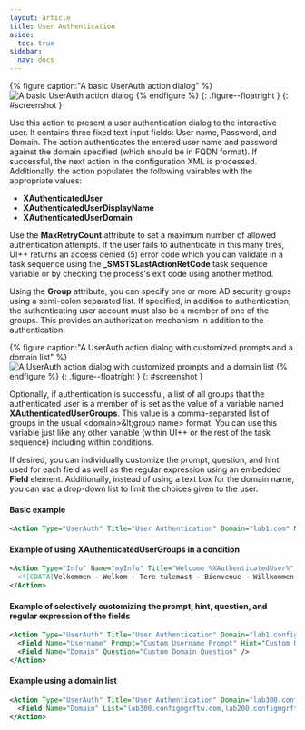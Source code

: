```yaml
---
layout: article
title: User Authentication
aside:
  toc: true
sidebar:
  nav: docs
---
```


{% figure caption:"A basic UserAuth action dialog" %}
  ![A basic UserAuth action dialog](/assets/images/screenshots/dialog-userauth-2.png)
{% endfigure %}
{: .figure--floatright }
{: #screenshot }

Use this action to present a user authentication dialog to the interactive user. It contains three fixed text input fields: User name, Password, and Domain. The action authenticates the entered user name and password against the domain specified (which should be in FQDN format).
If successful, the next action in the configuration XML is processed. Additionally, the action populates the following vairables with the appropriate values:

* **XAuthenticatedUser**
* **XAuthenticatedUserDisplayName** 
* **XAuthenticatedUserDomain** 

Use the **MaxRetryCount** attribute to set a maximum number of allowed authentication attempts.  If the user fails to authenticate in this many tires, UI++ returns an access denied (5) error code which you can validate in a task sequence using the **_SMSTSLastActionRetCode** task sequence variable or by checking the process's exit code using another method.

Using the **Group** attribute, you can specify one or more AD security groups using a semi-colon separated list. If specified, in addition to authentication, the authenticating user account must also be a member of one of the groups. This provides an authorization mechanism in addition to the authentication.

{% figure caption:"A UserAuth action dialog with customized prompts and a domain list" %}
  ![A UserAuth action dialog with customized prompts and a domain list](/assets/images/screenshots/dialog-userauth-3.png)
{% endfigure %}
{: .figure--floatright }
{: #screenshot }

Optionally, if authentication is successful, a list of all groups that the authenticated user is a member of is set as the value of a variable named **XAuthenticatedUserGroups**. This value is a comma-separated list of groups in the usual &lt;domain&gt;\&lt;group name&gt; format. You can use this variable just like any other variable (within UI++ or the rest of the task sequence) including within conditions.

If desired, you can individually customize the prompt, question, and hint used for each field as well as the regular expression using an embedded **Field** element. Additionally, instead of using a text box for the domain name, you can use a drop-down list to limit the choices given to the user.

#### Basic example

~~~ xml
<Action Type="UserAuth" Title="User Authentication" Domain="lab1.com" MaxRetryCount="5" Group="OSD Group" GetGroups="True" />
~~~

#### Example of using XAuthenticatedUserGroups in a condition

~~~ xml
<Action Type="Info" Name="myInfo" Title="Welcome %XAuthenticatedUser%" Condition='InStr ("%XAuthenticatedUserGroups%" &amp; ",", "Test,") > 0'>
  <![CDATA[Velkommen – Welkom - Tere tulemast – Bienvenue – Willkommen – Bienvenido – Välkommen]]>
</Action>
~~~

#### Example of selectively customizing the prompt, hint, question, and regular expression of the fields

~~~ xml
<Action Type="UserAuth" Title="User Authentication" Domain="lab1.configmgrftw.com" Group="OSD Group" GetGroups="False" MaxRetryCount="5">
  <Field Name="Username" Prompt="Custom Username Prompt" Hint="Custom Username Hint" RegEx="[\w\-_.]+"/>
  <Field Name="Domain" Question="Custom Domain Question" />
</Action>
~~~

#### Example using a domain list

~~~ xml
<Action Type="UserAuth" Title="User Authentication" Domain="lab300.configmgrftw.com" GetGroups="False" MaxRetryCount="5" DisableCancel="False">
  <Field Name="Domain" List="lab300.configmgrftw.com,lab200.configmgrftw.com" AutoComplete="true"/>
</Action>
~~~